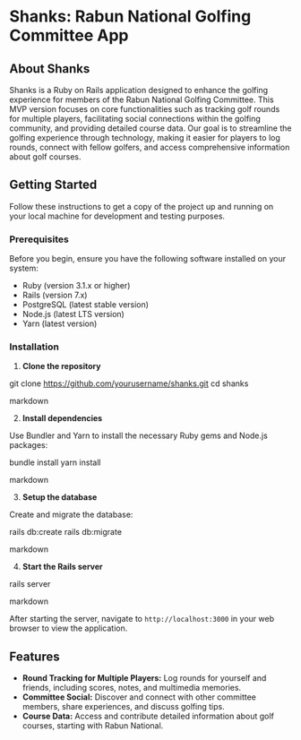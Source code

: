 # Shanks: Rabun National Golfing Committee App

## About Shanks

Shanks is a Ruby on Rails application designed to enhance the golfing experience for members of the Rabun National Golfing Committee. This MVP version focuses on core functionalities such as tracking golf rounds for multiple players, facilitating social connections within the golfing community, and providing detailed course data. Our goal is to streamline the golfing experience through technology, making it easier for players to log rounds, connect with fellow golfers, and access comprehensive information about golf courses.

## Getting Started

Follow these instructions to get a copy of the project up and running on your local machine for development and testing purposes.

### Prerequisites

Before you begin, ensure you have the following software installed on your system:

- Ruby (version 3.1.x or higher)
- Rails (version 7.x)
- PostgreSQL (latest stable version)
- Node.js (latest LTS version)
- Yarn (latest version)

### Installation

1. **Clone the repository**

git clone https://github.com/yourusername/shanks.git
cd shanks

markdown


2. **Install dependencies**

Use Bundler and Yarn to install the necessary Ruby gems and Node.js packages:

bundle install
yarn install

markdown


3. **Setup the database**

Create and migrate the database:

rails db:create
rails db:migrate

markdown


4. **Start the Rails server**

rails server

markdown


After starting the server, navigate to `http://localhost:3000` in your web browser to view the application.

## Features

- **Round Tracking for Multiple Players:** Log rounds for yourself and friends, including scores, notes, and multimedia memories.
- **Committee Social:** Discover and connect with other committee members, share experiences, and discuss golfing tips.
- **Course Data:** Access and contribute detailed information about golf courses, starting with Rabun National.
